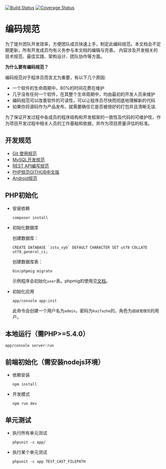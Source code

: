 [![Build Status](https://travis-ci.org/jonny-bo/zstu_xyb.svg?branch=develop)](https://travis-ci.org/jonny-bo/zstu_xyb)
[![Coverage Status](https://coveralls.io/repos/github/jonny-bo/zstu_xyb/badge.svg?branch=develop)](https://coveralls.io/github/jonny-bo/zstu_xyb?branch=develop)
# 编码规范

为了提升团队开发效率，方便团队成员快速上手，制定此编码规范。本文档会不定期更新，所有开发成员均有义务参与本文档的编辑与完善。
内容涉及开发相关的技术规范、最佳实践、架构设计、团队协作等方面。

**为什么要有编码规范？**

编码规范对于程序员而言尤为重要，有以下几个原因:

  * 一个软件的生命周期中，80%的时间花费在维护
  * 几乎没有任何一个软件，在其整个生命周期中，均由最初的开发人员来维护
  * 编码规范可以改善软件的可读性，可以让程序员尽快而彻底地理解新的代码
  * 如果你将源码作为产品发布，就需要确任它是否被很好的打包并且清晰无误.

为了保证开发过程中各成员的程序结构和开发框架的一致性及代码的可维护性，作为项目开发过程中相关人员的工作基础和依据，并作为项目质量评估的标准。

## 开发规范

* [Git 使用规范](coding-standards/git.md)
* [MySQL开发规范](coding-standards/mysql.md)
* [REST API编写规范](coding-standards/rest-api.md)
* [PHP规范GITHUB中文版](https://github.com/PizzaLiu/PHP-FIG)
* [Android规范](coding-standards/android.md)



## PHP初始化

  * 安装依赖

    ```
    composer install
    ```

  * 初始化数据库

    创建数据库：
    ```
    CREATE DATABASE `zstu_xyb` DEFAULT CHARACTER SET utf8 COLLATE utf8_general_ci;
    ```

    创建数据库表：
    ```
    bin/phpmig migrate
    ```

    示例程序会初始化`user`表。phpmig的使用见[文档](https://github.com/codeages/biz-framework-doc/blob/master/migration.md)。

  * 初始化应用

    ```
    app/console app:init
    ```

    此命令会创建一个用户名为`admin`，密码为`kaifazhe`的，角色为`超级管理员`的用户。


## 本地运行（需PHP>=5.4.0）

```
app/console server:run
```

## 前端初始化（需安装nodejs环境）

  * 依赖安装

    ```
    npm install
    ```

  * 开发模式

    ```
    npm run dev
    ```

## 单元测试

  * 执行所有单元测试

    ```
    phpunit -c app/ 
    ```

  * 执行某个单元测试

    ```
    phpunit -c app TEST_CAST_FILEPATH
    ```
